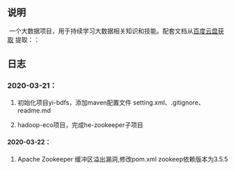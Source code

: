 

## 说明

​		一个大数据项目，用于持续学习大数据相关知识和技能。配套文档从[百度云盘获取]() 提取：：

## 日志

### 2020-03-21：

1. 初始化项目yi-bdfs，添加maven配置文件 setting.xml、.gitignore、readme.md

2. hadoop-eco项目，完成he-zookeeper子项目

#### 2020-03-22：

1. Apache Zookeeper 缓冲区溢出漏洞,修改pom.xml zookeep依赖版本为3.5.5                       